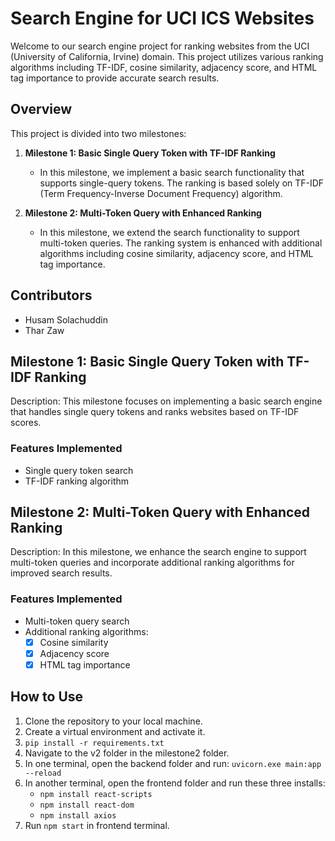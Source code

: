 # Search Engine for UCI ICS Websites

Welcome to our search engine project for ranking websites from the UCI (University of California, Irvine) domain. This project utilizes various ranking algorithms including TF-IDF, cosine similarity, adjacency score, and HTML tag importance to provide accurate search results.

## Overview

This project is divided into two milestones:

1. **Milestone 1: Basic Single Query Token with TF-IDF Ranking**
    - In this milestone, we implement a basic search functionality that supports single-query tokens. The ranking is based solely on TF-IDF (Term Frequency-Inverse Document Frequency) algorithm.

2. **Milestone 2: Multi-Token Query with Enhanced Ranking**
    - In this milestone, we extend the search functionality to support multi-token queries. The ranking system is enhanced with additional algorithms including cosine similarity, adjacency score, and HTML tag importance.

## Contributors

- Husam Solachuddin
- Thar Zaw

## Milestone 1: Basic Single Query Token with TF-IDF Ranking

Description: This milestone focuses on implementing a basic search engine that handles single query tokens and ranks websites based on TF-IDF scores.

### Features Implemented

- Single query token search
- TF-IDF ranking algorithm

## Milestone 2: Multi-Token Query with Enhanced Ranking

Description: In this milestone, we enhance the search engine to support multi-token queries and incorporate additional ranking algorithms for improved search results.

### Features Implemented

- Multi-token query search
- Additional ranking algorithms:
  - [x] Cosine similarity
  - [x] Adjacency score
  - [x] HTML tag importance

## How to Use

1. Clone the repository to your local machine.
2. Create a virtual environment and activate it.
3. ```pip install -r requirements.txt```
5. Navigate to the v2 folder in the milestone2 folder.
6. In one terminal, open the backend folder and run: ```uvicorn.exe main:app --reload```
7. In another terminal, open the frontend folder and run these three installs:
   - ```npm install react-scripts```
   - ```npm install react-dom```
   - ```npm install axios```
8. Run ```npm start``` in frontend terminal.
